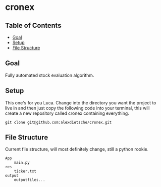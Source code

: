 # cronex

## Table of Contents
- [Goal](#goal)
- [Setup](#setup)
- [File Structure](#file-structure)

## Goal
Fully automated stock evaluation algorithm.


## Setup
This one's for you Luca. Change into the directory you want the project to live in and then just copy the following code into your terminal, this will create a new repository called cronex containing everything.

```shell
git clone git@github.com:alexdietsche/cronex.git
```
## File Structure

Current file structure, will most definitely change, still a python rookie.

```
App
    main.py
res
    ticker.txt
output
    outputfiles...

```
